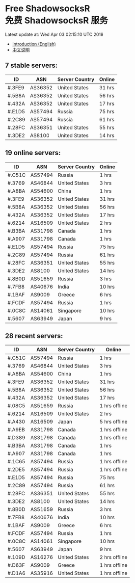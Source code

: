 # Free ShadowsocksR<br>免费 ShadowsocksR 服务

Latest update at: Wed Apr 03 02:15:10 UTC 2019

- [Introduction (English)](https://vision-network.readthedocs.io/en/latest/services/autossr.html)
- [中文说明](https://vision-network.readthedocs.io/zh_CN/latest/services/autossr.html)


## 7 stable servers:

| ID | ASN | Server Country | Online |
| ------ | ------ | ------ | ------ |
| #.3FE9 | AS36352 | United States | 31 hrs |
| #.5B8A | AS36352 | United States | 56 hrs |
| #.432A | AS36352 | United States | 17 hrs |
| #.E1D5 | AS57494 | Russia | 75 hrs |
| #.2C89 | AS57494 | Russia | 61 hrs |
| #.28FC | AS36351 | United States | 55 hrs |
| #.3DE2 | AS8100 | United States | 14 hrs |

## 19 online servers:

| ID | ASN | Server Country | Online |
| ------ | ------ | ------ | ------ |
| #.C51C | AS57494 | Russia | 1 hrs |
| #.3769 | AS46844 | United States | 3 hrs |
| #.A8BA | AS54600 | China | 1 hrs |
| #.3FE9 | AS36352 | United States | 31 hrs |
| #.5B8A | AS36352 | United States | 56 hrs |
| #.432A | AS36352 | United States | 17 hrs |
| #.6214 | AS16509 | United States | 2 hrs |
| #.B3BA | AS31798 | Canada | 1 hrs |
| #.A907 | AS31798 | Canada | 1 hrs |
| #.E1D5 | AS57494 | Russia | 75 hrs |
| #.2C89 | AS57494 | Russia | 61 hrs |
| #.28FC | AS36351 | United States | 55 hrs |
| #.3DE2 | AS8100 | United States | 14 hrs |
| #.8B0D | AS51659 | Russia | 3 hrs |
| #.7FB8 | AS40676 | India | 10 hrs |
| #.1BAF | AS9009 | Greece | 6 hrs |
| #.FCDF | AS57494 | Russia | 1 hrs |
| #.0C8C | AS14061 | Singapore | 10 hrs |
| #.5607 | AS63949 | Japan | 9 hrs |

## 28 recent servers:

| ID | ASN | Server Country | Online |
| ------ | ------ | ------ | ------ |
| #.C51C | AS57494 | Russia | 1 hrs |
| #.3769 | AS46844 | United States | 3 hrs |
| #.A8BA | AS54600 | China | 1 hrs |
| #.3FE9 | AS36352 | United States | 31 hrs |
| #.5B8A | AS36352 | United States | 56 hrs |
| #.432A | AS36352 | United States | 17 hrs |
| #.08C5 | AS51659 | Russia | 1 hrs offline |
| #.6214 | AS16509 | United States | 2 hrs |
| #.A430 | AS16509 | Japan | 5 hrs offline |
| #.A9EB | AS31798 | Canada | 1 hrs offline |
| #.D389 | AS31798 | Canada | 1 hrs offline |
| #.B3BA | AS31798 | Canada | 1 hrs |
| #.A907 | AS31798 | Canada | 1 hrs |
| #.1C65 | AS57494 | Russia | 1 hrs offline |
| #.2DE5 | AS57494 | Russia | 1 hrs offline |
| #.E1D5 | AS57494 | Russia | 75 hrs |
| #.2C89 | AS57494 | Russia | 61 hrs |
| #.28FC | AS36351 | United States | 55 hrs |
| #.3DE2 | AS8100 | United States | 14 hrs |
| #.8B0D | AS51659 | Russia | 3 hrs |
| #.7FB8 | AS40676 | India | 10 hrs |
| #.1BAF | AS9009 | Greece | 6 hrs |
| #.FCDF | AS57494 | Russia | 1 hrs |
| #.0C8C | AS14061 | Singapore | 10 hrs |
| #.5607 | AS63949 | Japan | 9 hrs |
| #.109D | AS16276 | United States | 2 hrs offline |
| #.D63F | AS9009 | Greece | 1 hrs offline |
| #.D1A6 | AS35916 | United States | 1 hrs offline |


